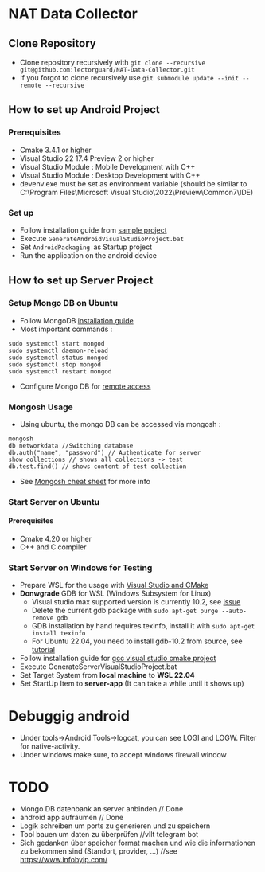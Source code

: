 # NAT Data Collector

## Clone Repository

* Clone repository recursively with `git clone --recursive git@github.com:lectorguard/NAT-Data-Collector.git`
* If you forgot to clone recursively use `git submodule update --init --remote --recursive`

## How to set up Android Project

### Prerequisites

* Cmake 3.4.1 or higher
* Visual Studio 22 17.4 Preview 2 or higher
* Visual Studio Module : Mobile Development with C++
* Visual Studio Module : Desktop Development with C++
* devenv.exe must be set as environment variable (should be similar to C:\Program Files\Microsoft Visual Studio\2022\Preview\Common7\IDE)

### Set up

* Follow installation guide from [sample project](https://github.com/lectorguard/Android-CMake-VisualStudio-Sample)
* Execute `GenerateAndroidVisualStudioProject.bat`
* Set `AndroidPackaging `as Startup project
* Run the application on the android device

## How to set up Server Project

### Setup Mongo DB on Ubuntu

* Follow MongoDB [installation guide](https://www.mongodb.com/docs/manual/tutorial/install-mongodb-on-ubuntu/)
* Most important commands :
```
sudo systemctl start mongod
sudo systemctl daemon-reload
sudo systemctl status mongod
sudo systemctl stop mongod
sudo systemctl restart mongod
```
* Configure Mongo DB for [remote access](https://indianceo.medium.com/how-to-connect-to-your-remote-mongodb-server-68725a8e53f)

### Mongosh Usage

* Using ubuntu, the mongo DB can be accessed via mongosh : 
```
mongosh
db networkdata //Switching database
db.auth("name", "password") // Authenticate for server
show collections // shows all collections -> test
db.test.find() // shows content of test collection
```
* See [Mongosh cheat sheet](https://www.mongodb.com/developer/products/mongodb/cheat-sheet/) for more info

### Start Server on Ubuntu

#### Prerequisites

* Cmake 4.20 or higher
* C++ and C compiler

### Start Server on Windows for Testing

* Prepare WSL for the usage with [Visual Studio and CMake](https://learn.microsoft.com/en-us/cpp/build/walkthrough-build-debug-wsl2?view=msvc-170)
* **Donwgrade** GDB for WSL (Windows Subsystem for Linux) 
  * Visual studio max supported version is currently 10.2, see [issue](https://github.com/microsoft/vscode-cpptools/issues/9704)
  * Delete the current gdb package with `sudo apt-get purge --auto-remove gdb`
  * GDB installation by hand requires texinfo, install it with `sudo apt-get install texinfo`
  * For Ubuntu 22.04, you need to install gdb-10.2 from source, see [tutorial](http://www.gdbtutorial.com/tutorial/how-install-gdb)  
* Follow installation guide for [gcc visual studio cmake project](https://www.youtube.com/watch?v=IKI2w75aAow)
* Execute GenerateServerVisualStudioProject.bat
* Set Target System from **local machine** to **WSL 22.04**
* Set StartUp Item to **server-app** (It can take a while until it shows up)

# Debuggig android

* Under tools->Android Tools->logcat, you can see LOGI and LOGW. Filter for native-activity.
* Under windows make sure, to accept windows firewall window



# TODO

* Mongo DB datenbank an server anbinden // Done
* android app aufräumen // Done
* Logik schreiben um ports zu generieren und zu speichern
* Tool bauen um daten zu überprüfen //vllt telegram bot
* Sich gedanken über speicher format machen und wie die informationen zu bekommen sind (Standort, provider, ...) //see https://www.infobyip.com/


